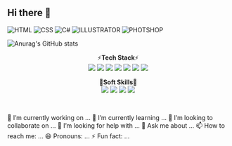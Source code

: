 ## Hi there 👋

![HTML](https://ziadoua.github.io/m3-Markdown-Badges/badges/HTML/html2.svg)
![CSS](https://ziadoua.github.io/m3-Markdown-Badges/badges/CSS/css2.svg)
![C#](https://ziadoua.github.io/m3-Markdown-Badges/badges/CSharp/csharp2.svg)
![ILLUSTRATOR](https://ziadoua.github.io/m3-Markdown-Badges/badges/Illustrator/illustrator2.svg)
![PHOTSHOP](https://ziadoua.github.io/m3-Markdown-Badges/badges/Photoshop/photoshop2.svg)


![Anurag's GitHub stats](https://github-readme-stats.vercel.app/api?username=anuraghazra&show_icons=true&theme=radical)


<div align="center">
  
⚡**Tech Stack**⚡<br>
<img src="https://img.shields.io/badge/JAVA-1E8CBE?style=flat-square"/>
<img src="https://img.shields.io/badge/Spring-6DB33F?style=flat-square&logo=spring&logoColor=white"/>
<img src="https://img.shields.io/badge/Spring Boot-6DB33F?style=flat-square&logo=springboot&logoColor=white"/>
<img src="https://img.shields.io/badge/MySQL-4479A1?style=flat-square&logo=mysql&logoColor=white"/>
<img src="https://img.shields.io/badge/Vue.js-4FC08D?style=flat-square&logo=vuedotjs&logoColor=white"/>
<img src="https://img.shields.io/badge/JavaScript-F7DF1E?style=flat-square&logo=javascript&logoColor=000000"/>
<img src="https://img.shields.io/badge/CSS-1572B6?style=flat-square&logo=css3&logoColor=white"/>

🚀**Soft Skills**🚀<br>
<img src="https://img.shields.io/badge/Figma-F24E1E?style=flat-square&logo=figma&logoColor=white"/>
<img src="https://img.shields.io/badge/Adobe XD-FF61F6?style=flat-square&logo=adobexd&logoColor=white"/>
<img src="https://img.shields.io/badge/Adobe Photoshop-31A8FF?style=flat-square&logo=adobephotoshop&logoColor=white"/>
<img src="https://img.shields.io/badge/Adobe Illustrator-FF9A00?style=flat-square&logo=adobeillustrator&logoColor=white"/>

</div>

<br>



🔭 I’m currently working on ...
🌱 I’m currently learning ...
👯 I’m looking to collaborate on ...
🤔 I’m looking for help with ...
💬 Ask me about ...
📫 How to reach me: ...
😄 Pronouns: ...
⚡ Fun fact: ...
